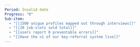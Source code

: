```yaml
---
Period: Invalid date
Progress: "0"
Sub-item:
  - "[[1500 unique profiles mapped out through interviews]]"
  - "[[20 job-slots sold total]]"
  - "[[users report 0 preventable errors]]"
  - "[[Have the v1 of our key-referral system live]]"
---
```

